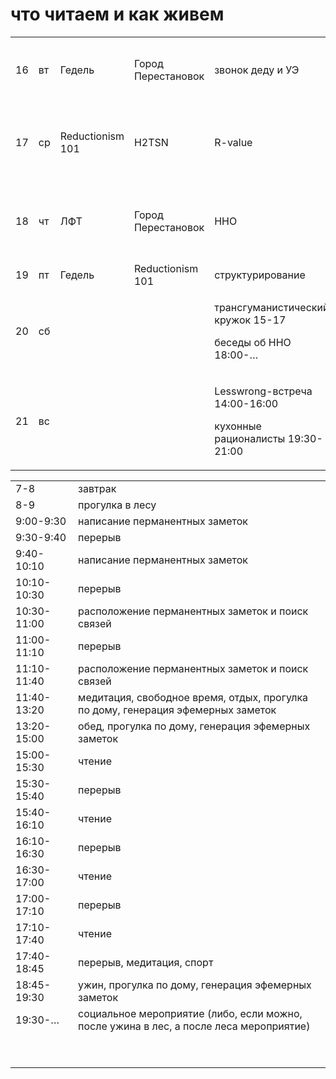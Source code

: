 # что читаем и как живем
<table><tbody><tr><td>16</td><td>вт</td><td>Гедель</td><td>Город Перестановок</td><td>звонок деду и УЭ</td><td>тут еще заполнить отчеты о дипломной работе</td></tr><tr><td>17</td><td>ср</td><td>Reductionism 101</td><td>H2TSN</td><td>R-value</td><td>тут еще делать презентацию для дипломной работы</td></tr><tr><td>18</td><td>чт</td><td>ЛФТ</td><td>Город Перестановок</td><td>ННО</td><td>тут еще будет защита дипломной работы 12:00-12:30</td></tr><tr><td>19</td><td>пт</td><td>Гедель</td><td>Reductionism 101</td><td>структурирование</td><td>тут с 10:00 коворкинг</td></tr><tr><td>20</td><td>сб</td><td>&nbsp;</td><td>&nbsp;</td><td><p>трансгуманистический кружок 15-17</p><p>беседы об ННО 18:00-…</p></td><td>ничего не читаем, только заметки фигачим</td></tr><tr><td>21</td><td>вс</td><td>&nbsp;</td><td>&nbsp;</td><td><p>Lesswrong-встреча 14:00-16:00</p><p>кухонные рационалисты 19:30-21:00</p></td><td>ничего не читаем, только заметки фигачим</td></tr></tbody></table>

<table><tbody><tr><td>7-8</td><td>завтрак</td></tr><tr><td>8-9</td><td>прогулка в лесу</td></tr><tr><td>9:00-9:30</td><td>написание перманентных заметок</td></tr><tr><td>9:30-9:40</td><td>перерыв</td></tr><tr><td>9:40-10:10</td><td>написание перманентных заметок</td></tr><tr><td>10:10-10:30</td><td>перерыв</td></tr><tr><td>10:30-11:00</td><td>расположение перманентных заметок и поиск связей</td></tr><tr><td>11:00-11:10</td><td>перерыв</td></tr><tr><td>11:10-11:40</td><td>расположение перманентных заметок и поиск связей</td></tr><tr><td>11:40-13:20</td><td>медитация, свободное время, отдых, прогулка по дому, генерация эфемерных заметок</td></tr><tr><td>13:20-15:00</td><td>обед, прогулка по дому, генерация эфемерных заметок</td></tr><tr><td>15:00-15:30</td><td>чтение</td></tr><tr><td>15:30-15:40</td><td>перерыв</td></tr><tr><td>15:40-16:10</td><td>чтение</td></tr><tr><td>16:10-16:30</td><td>перерыв</td></tr><tr><td>16:30-17:00</td><td>чтение</td></tr><tr><td>17:00-17:10</td><td>перерыв</td></tr><tr><td>17:10-17:40</td><td>чтение</td></tr><tr><td>17:40-18:45</td><td>перерыв, медитация, спорт</td></tr><tr><td>18:45-19:30</td><td>ужин, прогулка по дому, генерация эфемерных заметок</td></tr><tr><td>19:30-…</td><td>социальное мероприятие (либо, если можно, после ужина в лес, а после леса мероприятие)</td></tr><tr><td>&nbsp;</td><td>&nbsp;</td></tr><tr><td>&nbsp;</td><td>&nbsp;</td></tr></tbody></table>